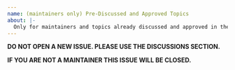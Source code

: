 ```yaml
---
name: (maintainers only) Pre-Discussed and Approved Topics
about: |-
  Only for maintainers and topics already discussed and approved in the GitHub Discussions section.
---
```


**DO NOT OPEN A NEW ISSUE. PLEASE USE THE DISCUSSIONS SECTION.**

**IF YOU ARE NOT A MAINTAINER THIS ISSUE WILL BE CLOSED.**
